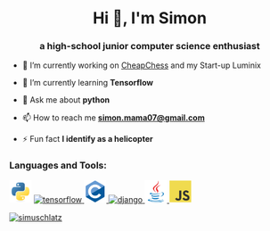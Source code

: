 <h1 align="center">Hi 👋, I'm Simon</h1>
<h3 align="center">a high-school junior computer science enthusiast</h3>

- 🔭 I’m currently working on [CheapChess](https://github.com/Simuschlatz/CheapChess) and my Start-up Luminix

- 🌱 I’m currently learning **Tensorflow**

- 💬 Ask me about **python**

- 📫 How to reach me **simon.mama07@gmail.com**

- ⚡ Fun fact **I identify as a helicopter**

<h3 align="left">Languages and Tools:</h3>
<p align="left">
<img src="https://raw.githubusercontent.com/devicons/devicon/master/icons/python/python-original.svg" alt="python" width="40" height="40"/> </a> <a href="https://www.tensorflow.org" target="_blank" rel="noreferrer"> <img src="https://www.vectorlogo.zone/logos/tensorflow/tensorflow-icon.svg" alt="tensorflow" width="40" height="40"/> </a>
<a href="https://www.cprogramming.com/" target="_blank" rel="noreferrer"> <img src="https://raw.githubusercontent.com/devicons/devicon/master/icons/c/c-original.svg" alt="c" width="40" height="40"/> </a> <a href="https://www.djangoproject.com/" target="_blank" rel="noreferrer"> <img src="https://cdn.worldvectorlogo.com/logos/django.svg" alt="django" width="40" height="40"/> </a> <a href="https://www.java.com" target="_blank" rel="noreferrer"> <img src="https://raw.githubusercontent.com/devicons/devicon/master/icons/java/java-original.svg" alt="java" width="40" height="40"/> </a> <a href="https://developer.mozilla.org/en-US/docs/Web/JavaScript" target="_blank" rel="noreferrer"> <img src="https://raw.githubusercontent.com/devicons/devicon/master/icons/javascript/javascript-original.svg" alt="javascript" width="40" height="40"/> </a> <a href="https://www.python.org" target="_blank" rel="noreferrer"> 
<p><img align="center" src="https://github-readme-stats.vercel.app/api/top-langs?username=simuschlatz&show_icons=true&locale=en&layout=compact&theme=tokyonight" alt="simuschlatz" /></p>
